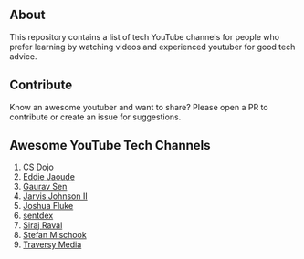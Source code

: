 ## About

This repository contains a list of tech YouTube channels for people who prefer learning by watching videos and experienced youtuber for good tech advice. 


## Contribute

Know an awesome youtuber and want to share? Please open a PR to contribute or create an issue for suggestions. 


## Awesome YouTube Tech Channels

1. [CS Dojo](https://www.youtube.com/channel/UCxX9wt5FWQUAAz4UrysqK9A)
2. [Eddie Jaoude](https://www.youtube.com/channel/UC5mnBodB73bR88fLXHSfzYA)
3. [Gaurav Sen](https://www.youtube.com/channel/UCRPMAqdtSgd0Ipeef7iFsKw)
4. [Jarvis Johnson II](https://www.youtube.com/channel/UCdjWvAZC4FXaOI9_puALhTg)
5. [Joshua Fluke](https://www.youtube.com/channel/UC-91UA-Xy2Cvb98deRXuggA)
6. [sentdex](https://www.youtube.com/channel/UCfzlCWGWYyIQ0aLC5w48gBQ)
7. [Siraj Raval](https://www.youtube.com/channel/UCWN3xxRkmTPmbKwht9FuE5A)
8. [Stefan Mischook](https://www.youtube.com/channel/UCyUBW72KU30dfAYWLVNZO8Q)
9. [Traversy Media](https://www.youtube.com/channel/UC29ju8bIPH5as8OGnQzwJyA)


